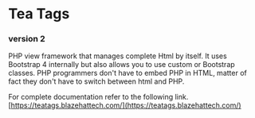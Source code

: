 # Tea Tags
### version 2

PHP view framework that manages complete Html by itself. It uses Bootstrap 4 internally but also allows you to use custom or Bootstrap classes. PHP programmers don't have to embed PHP in HTML, matter of fact they don't have to switch between html and PHP.

For complete documentation refer to the following link.
[https://teatags.blazehattech.com/](https://teatags.blazehattech.com/)
